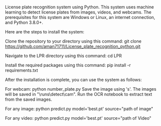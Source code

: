 License plate recognition system using Python. This system uses machine learning to detect license plates from images, videos, and webcams. The prerequisites for this system are Windows or Linux, an internet connection, and Python 3.8.0+. 

Here are the steps to install the system:

Clone the repository to your directory using this command:
git clone https://github.com/aman71711/License_plate_recognition_python.git

Navigate to the LPR directory using this command: 
cd LPR

Install the required packages using this command:
pip install -r requirements.txt

After the installation is complete, you can use the system as follows:

For webcam:
python number_plate.py
Save the image using 's'. The images will be saved in "\runs\detect\cam". Run the OCR notebook to extract text from the saved images.

For any image:
python predict.py model='best.pt' source="path of image"

For any video:
python predict.py model='best.pt' source="path of Video"



